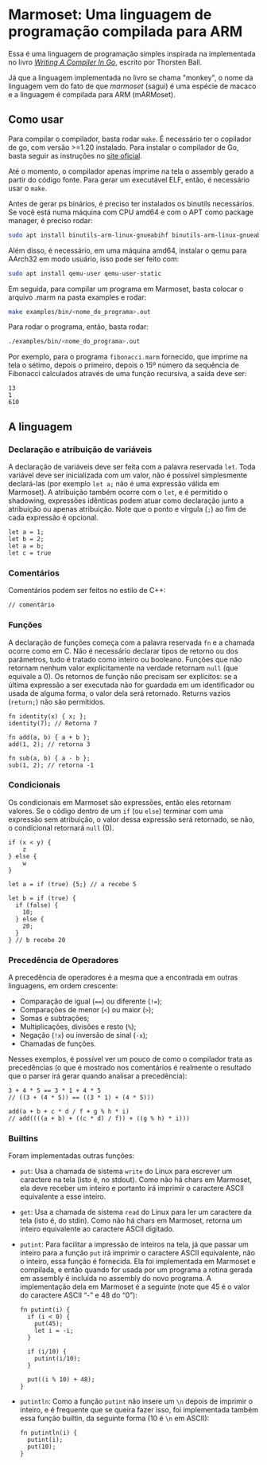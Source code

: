 # Marmoset: Uma linguagem de programação compilada para ARM

Essa é uma linguagem de programação simples inspirada na implementada no livro [_Writing A Compiler In Go_](https://compilerbook.com/), escrito por Thorsten Ball.

Já que a linguagem implementada no livro se chama "monkey", o nome da linguagem vem do fato de que _marmoset_ (sagui) é uma espécie de macaco e a linguagem é compilada para ARM (mARMoset).

## Como usar

Para compilar o compilador, basta rodar `make`. É necessário ter o copilador de go, com versão >=1.20 instalado. Para instalar o compilador de Go, basta seguir as instruções no [site oficial](https://go.dev/doc/install).

Até o momento, o compilador apenas imprime na tela o assembly gerado a partir do código fonte. Para gerar um executável ELF, então, é necessário usar o `make`.

Antes de gerar ps binários, é preciso ter instalados os binutils necessários. Se você está numa máquina com CPU amd64 e com o APT como package manager, é preciso rodar:

```bash
sudo apt install binutils-arm-linux-gnueabihf binutils-arm-linux-gnueabihf-dbg
```

Além disso, é necessário, em uma máquina amd64, instalar o qemu para AArch32 em modo usuário, isso pode ser feito com:

```bash
sudo apt install qemu-user qemu-user-static
```

Em seguida, para compilar um programa em Marmoset, basta colocar o arquivo .marm na pasta examples e rodar:

```bash
make examples/bin/<nome_do_programa>.out
```

Para rodar o programa, então, basta rodar:

```bash
./examples/bin/<nome_do_programa>.out
```

Por exemplo, para o programa `fibonacci.marm` fornecido, que imprime na tela o sétimo, depois o primeiro, depois o 15º número da sequência de Fibonacci calculados através de uma função recursiva, a saída deve ser:

```
13
1
610
```

## A linguagem

### Declaração e atribuição de variáveis

A declaração de variáveis deve ser feita com a palavra reservada `let`. Toda variável deve ser inicializada com um valor, não é possível simplesmente declará-las (por exemplo `let a;` não é uma expressão válida em Marmoset). A atribuição também ocorre com o `let`, e é permitido o shadowing, expressões idênticas podem atuar como declaração junto a atribuição ou apenas atribuição. Note que o ponto e vírgula (`;`) ao fim de cada expressão é opcional.

```
let a = 1; 
let b = 2;
let a = b;
let c = true
```

### Comentários

Comentários podem ser feitos no estilo de C++:

```
// comentário
```

### Funções

A declaração de funções começa com a palavra reservada `fn` e a chamada ocorre como em C. Não é necessário declarar tipos de retorno ou dos parâmetros, tudo é tratado como inteiro ou booleano. Funções que não retornam nenhum valor explicitamente na verdade retornam `null` (que equivale a 0). Os retornos de função não precisam ser explícitos: se a última expressão a ser executada não for guardada em um identificador ou usada de alguma forma, o valor dela será retornado. Returns vazios (`return;`) não são permitidos.

```
fn identity(x) { x; }; 
identity(7); // Retorna 7

fn add(a, b) { a + b }; 
add(1, 2); // retorna 3

fn sub(a, b) { a - b }; 
sub(1, 2); // retorna -1
```

### Condicionais

Os condicionais em Marmoset são expressões, então eles retornam valores. Se o código dentro de um `if` (ou `else`) terminar com uma expressão sem atribuição, o valor dessa expressão será retornado, se não, o condicional retornará `null` (0).

```
if (x < y) { 
    z 
} else { 
    w 
}
	
let a = if (true) {5;} // a recebe 5

let b = if (true) {
  if (false) {
    10;
  } else {
    20;
  }
} // b recebe 20
```

### Precedência de Operadores

A precedência de operadores é a mesma que a encontrada em outras linguagens, em ordem crescente:
  * Comparação de igual (`==`) ou diferente (`!=`);
  * Comparações de menor (`<`) ou maior (`>`);
  * Somas e subtrações;
  * Multiplicações, divisões e resto (`%`);
  * Negação (`!x`) ou inversão de sinal (`-x`);
  * Chamadas de funções.

Nesses exemplos, é possível ver um pouco de como o compilador trata as precedências (o que é mostrado nos comentários é realmente o resultado que o parser irá gerar quando analisar a precedência):

```
3 + 4 * 5 == 3 * 1 + 4 * 5 
// ((3 + (4 * 5)) == ((3 * 1) + (4 * 5)))

add(a + b + c * d / f + g % h * i)
// add((((a + b) + ((c * d) / f)) + ((g % h) * i)))
```

### Builtins

Foram implementadas outras funções:

* `put`: Usa a chamada de sistema `write` do Linux para escrever um caractere na tela (isto é, no stdout). Como não há chars em Marmoset, ela deve receber um inteiro e portanto irá imprimir o caractere ASCII equivalente a esse inteiro.
* `get`: Usa a chamada de sistema `read` do Linux para ler um caractere da tela (isto é, do stdin). Como não há chars em Marmoset, retorna um inteiro equivalente ao caractere ASCII digitado.
* `putint`: Para facilitar a impressão de inteiros na tela, já que passar um inteiro para a função `put` irá imprimir o caractere ASCII equivalente, não o inteiro, essa função é fornecida. Ela foi implementada em Marmoset e compilada, e então quando for usada por um programa a rotina gerada em assembly é incluída no assembly do novo programa. A implementação dela em Marmoset é a seguinte (note que 45 é o valor do caractere ASCII “-” e 48 do “0”):

  ```
  fn putint(i) {
    if (i < 0) {
      put(45);
      let i = -i;
    }

    if (i/10) {
      putint(i/10);
    }

    put((i % 10) + 48);
  }
  ```

* `putintln`: Como a função `putint` não insere um `\n` depois de imprimir o inteiro, e é frequente que se queira fazer isso, foi implementada também essa função builtin, da seguinte forma (10 é `\n` em ASCII):

  ```
  fn putintln(i) {
    putint(i);
    put(10);
  }
  ```


<!-- BNF draft:
<identifier>      ::= (([a-z] | [A-Z])+ ([a-z] | [A-Z] | [0-9])*)
<integer>         ::= [0-9]+
<boolean>         ::= "true" | "false"
<spaces>          ::= " "+
<optional_spaces> ::= " "*


<expression>      ::= <optional_spaces> (<integer> | <boolean> | <identifier> | <fn_call>) <optional_spaces>
<expression_list> ::= <expression>* | ((<expression> "," <optional_spaces>)* <expression>)*
<fn_call>         ::= <identifier> <optional_spaces> "(" <expression_list> ")"


<let_statement>   ::= "let" <spaces> <identifier> <optional_spaces> "=" <expression> ";"*


<parameter_list>  ::=  <identifier>* | ((<identifier> "," <optional_spaces>)* <identifier>)*
<fn_statement>    ::=  "fn" <spaces> <identifier> <optional_spaces> "(" <parameter_list> ")" <optional_spaces>  "{" <optional_spaces> "}"

<statement>       ::= (<let_statement> | <fn_statement>) ";"*

 -->